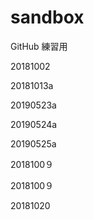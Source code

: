 # sandbox
GitHub 練習用

20181002



20181013a


20190523a


20190524a


20190525a

2018100９


2018100９

20181020

